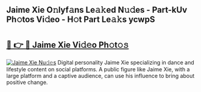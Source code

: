 ## Jaime Xie O𝚗lyf𝚊ns Le𝚊𝚔ed N𝚞𝚍es - Part-kUv Ph𝚘tos Vi𝚍eo - H𝚘t Part Le𝚊𝚔s ycwpS

# <h2><a href="http://hf30o0.feru.top/?c=Jaime+Xie">🔗 👉 🔴 Jaime Xie Vi𝚍𝚎o Ph𝚘t𝚘𝚜</a></h2>

[![Jaime Xie Nu𝚍𝚎s](https://i.imgur.com/0TWrTi3.gif)](http://hf30o0.feru.top/?c=Jaime+Xie)
Digital personality Jaime Xie specializing in dance and lifestyle content on social platforms. A public figure like Jaime Xie, with a large platform and a captive audience, can use his influence to bring about positive change. 
